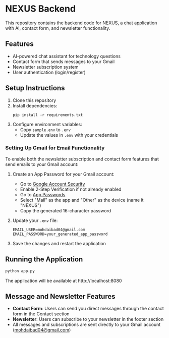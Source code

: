 # NEXUS Backend

This repository contains the backend code for NEXUS, a chat application with AI, contact form, and newsletter functionality.

## Features

- AI-powered chat assistant for technology questions
- Contact form that sends messages to your Gmail
- Newsletter subscription system
- User authentication (login/register)

## Setup Instructions

1. Clone this repository
2. Install dependencies:
   ```
   pip install -r requirements.txt
   ```
3. Configure environment variables:
   - Copy `sample.env` to `.env`
   - Update the values in `.env` with your credentials

### Setting Up Gmail for Email Functionality

To enable both the newsletter subscription and contact form features that send emails to your Gmail account:

1. Create an App Password for your Gmail account:
   - Go to [Google Account Security](https://myaccount.google.com/security)
   - Enable 2-Step Verification if not already enabled
   - Go to [App Passwords](https://myaccount.google.com/apppasswords)
   - Select "Mail" as the app and "Other" as the device (name it "NEXUS")
   - Copy the generated 16-character password

2. Update your `.env` file:
   ```
   EMAIL_USER=mohdaibad04@gmail.com
   EMAIL_PASSWORD=your_generated_app_password
   ```

3. Save the changes and restart the application

## Running the Application

```bash
python app.py
```

The application will be available at http://localhost:8080

## Message and Newsletter Features

- **Contact Form**: Users can send you direct messages through the contact form in the Contact section
- **Newsletter**: Users can subscribe to your newsletter in the footer section
- All messages and subscriptions are sent directly to your Gmail account (mohdaibad04@gmail.com) 